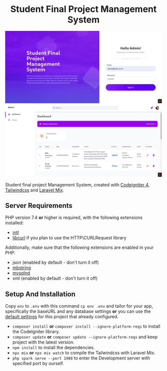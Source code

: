 <h1 align="center">Student Final Project Management System</h1>

![Login](https://github.com/BillyFrcs/StudentFinalProjectManagementSystem/blob/master/public/img/Overview/Login.png)
![Dashboard](https://github.com/BillyFrcs/StudentFinalProjectManagementSystem/blob/master/public/img/Overview/Dashboard.png)

Student final project Management System, created with [Codeigniter 4](https://codeigniter.com), [Tailwindcss](https://tailwindcss.com) and [Laravel Mix](https://laravel-mix.com).

<h2>Server Requirements</h2>

PHP version 7.4 **or** higher is required, with the following extensions installed:

- [intl](http://php.net/manual/en/intl.requirements.php)
- [libcurl](http://php.net/manual/en/curl.requirements.php) if you plan to use the HTTP\CURLRequest library

Additionally, make sure that the following extensions are enabled in your PHP:

- json (enabled by default - don't turn it off)
- [mbstring](http://php.net/manual/en/mbstring.installation.php)
- [mysqlnd](http://php.net/manual/en/mysqlnd.install.php)
- xml (enabled by default - don't turn it off)

<h2>Setup And Installation</h2>

Copy `env` to `.env` with this command `cp env .env` and tailor for your app, specifically the baseURL and any database settings **or** you can use the [default settings](https://github.com/BillyFrcs/StudentFinalProjectManagementSystem/blob/master/env) for this project that already configured.

* `composer install` **or** `composer install --ignore-platform-reqs` to install the CodeIgniter library.
* `composer update` **or** `composer update --ignore-platform-reqs` and keep project with the latest version.
* `npm install` to install the dependencies.
* `npx mix` **or** `npx mix watch` to compile the Tailwindcss with Laravel Mix.
* `php spark serve --port 1908` to enter the Development server with specified port by ourself.

<!--
# CodeIgniter 4 Application Starter

## What is CodeIgniter?

CodeIgniter is a PHP full-stack web framework that is light, fast, flexible and secure.
More information can be found at the [official site](http://codeigniter.com).

This repository holds a composer-installable app starter.
It has been built from the
[development repository](https://github.com/codeigniter4/CodeIgniter4).

More information about the plans for version 4 can be found in [the announcement](http://forum.codeigniter.com/thread-62615.html) on the forums.

The user guide corresponding to this version of the framework can be found
[here](https://codeigniter4.github.io/userguide/).

## Installation & updates

`composer create-project codeigniter4/appstarter` then `composer update` whenever
there is a new release of the framework.

When updating, check the release notes to see if there are any changes you might need to apply
to your `app` folder. The affected files can be copied or merged from
`vendor/codeigniter4/framework/app`.

## Setup

Copy `env` to `.env` and tailor for your app, specifically the baseURL
and any database settings.

## Important Change with index.php

`index.php` is no longer in the root of the project! It has been moved inside the *public* folder,
for better security and separation of components.

This means that you should configure your web server to "point" to your project's *public* folder, and
not to the project root. A better practice would be to configure a virtual host to point there. A poor practice would be to point your web server to the project root and expect to enter *public/...*, as the rest of your logic and the
framework are exposed.

**Please** read the user guide for a better explanation of how CI4 works!

## Repository Management

We use GitHub issues, in our main repository, to track **BUGS** and to track approved **DEVELOPMENT** work packages.
We use our [forum](http://forum.codeigniter.com) to provide SUPPORT and to discuss
FEATURE REQUESTS.

This repository is a "distribution" one, built by our release preparation script.
Problems with it can be raised on our forum, or as issues in the main repository.

## Server Requirements

PHP version 7.4 or higher is required, with the following extensions installed:

- [intl](http://php.net/manual/en/intl.requirements.php)
- [libcurl](http://php.net/manual/en/curl.requirements.php) if you plan to use the HTTP\CURLRequest library

Additionally, make sure that the following extensions are enabled in your PHP:

- json (enabled by default - don't turn it off)
- [mbstring](http://php.net/manual/en/mbstring.installation.php)
- [mysqlnd](http://php.net/manual/en/mysqlnd.install.php)
- xml (enabled by default - don't turn it off)
-->
